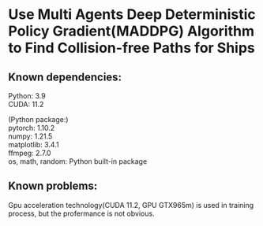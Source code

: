 # Use Multi Agents Deep Deterministic Policy Gradient(MADDPG) Algorithm to Find Collision-free Paths for Ships

## Known dependencies: 
  Python: 3.9  
  CUDA: 11.2  
  
  (Python package:)  
  pytorch: 1.10.2  
  numpy: 1.21.5  
  matplotlib: 3.4.1  
  ffmpeg: 2.7.0  
  os, math, random: Python built-in package

## Known problems:
  Gpu acceleration technology(CUDA 11.2, GPU GTX965m) is used in training process, but the profermance is not obvious.
